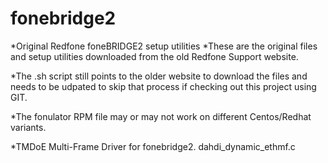 # fonebridge2

*Original Redfone foneBRIDGE2 setup utilities
*These are the original files and setup utilities downloaded from the old Redfone Support website.

*The .sh script still points to the older website to download the files and needs to be udpated to skip that process
if checking out this project using GIT.

*The fonulator RPM file may or may not work on different Centos/Redhat variants.

*TMDoE Multi-Frame Driver for fonebridge2. dahdi_dynamic_ethmf.c

